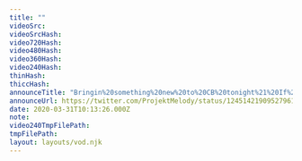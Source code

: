 ```yaml
---
title: ""
videoSrc: 
videoSrcHash: 
video720Hash: 
video480Hash: 
video360Hash: 
video240Hash: 
thinHash: 
thiccHash: 
announceTitle: "Bringin%20something%20new%20to%20CB%20tonight%21%20If%20you%20want%20cozy%20with%20a%20splash%20of%20lovense%2C%20then%20you%20should%20pop%20on%20over%20to%20my%20room.%20%20This%20chill%20af%20stream%20was%20brought%20to%20you%20by%20%40FAKKU%20%28thanks%20for%20making%20all%20your%20porn%20free%20these%20two%20weeks%20to%20all%20the%20ppl%20stuck%20inside%29"
announceUrl: https://twitter.com/ProjektMelody/status/1245142190952796167
date: 2020-03-31T10:13:26.000Z
note: 
video240TmpFilePath: 
tmpFilePath: 
layout: layouts/vod.njk
---
```

